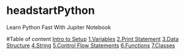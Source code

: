 # headstartPython
Learn Python Fast With Jupiter Notebook

#Table of content
[Intro to Setup](https://github.com/user/repo/blob/branch/other_file.md)
[1.Variables](http://nbviewer.jupyter.org/github/ajaytech/headstartPython/blob/master/01.ipynb)
[2.Print Statement](http://nbviewer.jupyter.org/github/ajaytech/headstartPython/blob/master/02.ipynb)
[3.Data Structure](http://nbviewer.jupyter.org/github/ajaytech/headstartPython/blob/master/03.ipynb)
[4.String](http://nbviewer.jupyter.org/github/ajaytech/headstartPython/blob/master/04.ipynb)
[5.Control Flow Statements](http://nbviewer.jupyter.org/github/ajaytech/headstartPython/blob/master/05.ipynb)
[6.Functions](http://nbviewer.jupyter.org/github/ajaytech/headstartPython/blob/master/06.ipynb)
[7.Classes](http://nbviewer.jupyter.org/github/ajaytech/headstartPython/blob/master/07.ipynb)


